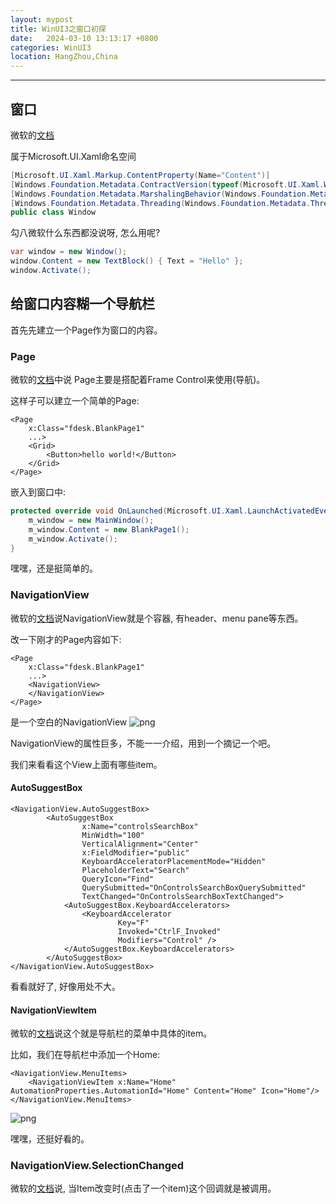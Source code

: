 ```yaml
---
layout: mypost
title: WinUI3之窗口初探
date:   2024-03-10 13:13:17 +0800
categories: WinUI3
location: HangZhou,China 
---
```

---


## 窗口

微软的[文档](https://learn.microsoft.com/en-us/windows/windows-app-sdk/api/winrt/microsoft.ui.xaml.window?view=windows-app-sdk-1.5)


属于Microsoft.UI.Xaml命名空间

```c#
[Microsoft.UI.Xaml.Markup.ContentProperty(Name="Content")]
[Windows.Foundation.Metadata.ContractVersion(typeof(Microsoft.UI.Xaml.WinUIContract), 65536)]
[Windows.Foundation.Metadata.MarshalingBehavior(Windows.Foundation.Metadata.MarshalingType.Agile)]
[Windows.Foundation.Metadata.Threading(Windows.Foundation.Metadata.ThreadingModel.Both)]
public class Window
```

勾八微软什么东西都没说呀, 怎么用呢? 

```C#
var window = new Window();
window.Content = new TextBlock() { Text = "Hello" };
window.Activate();
```

## 给窗口内容糊一个导航栏

首先先建立一个Page作为窗口的内容。

### Page
微软的[文档](https://learn.microsoft.com/en-us/windows/windows-app-sdk/api/winrt/microsoft.ui.xaml.controls.page?view=windows-app-sdk-1.5)中说 Page主要是搭配着Frame Control来使用(导航)。

这样子可以建立一个简单的Page:
```xaml
<Page
    x:Class="fdesk.BlankPage1" 
    ...>
    <Grid>
        <Button>hello world!</Button>
    </Grid>
</Page>
```
嵌入到窗口中:
```c#
protected override void OnLaunched(Microsoft.UI.Xaml.LaunchActivatedEventArgs args) {
    m_window = new MainWindow();
    m_window.Content = new BlankPage1();
    m_window.Activate();
}
```
嘿嘿，还是挺简单的。

### NavigationView
微软的[文档](https://learn.microsoft.com/en-us/windows/windows-app-sdk/api/winrt/microsoft.ui.xaml.controls.navigationview?view=windows-app-sdk-1.5)说NavigationView就是个容器, 有header、menu pane等东西。

改一下刚才的Page内容如下:
```xaml
<Page
    x:Class="fdesk.BlankPage1"
    ...>
    <NavigationView>
    </NavigationView>
</Page>
```
是一个空白的NavigationView
![png](navigation.png)

NavigationView的属性巨多，不能一一介绍，用到一个摘记一个吧。

我们来看看这个View上面有哪些item。

#### AutoSuggestBox 

```xaml
<NavigationView.AutoSuggestBox>
        <AutoSuggestBox
                x:Name="controlsSearchBox"
                MinWidth="100"
                VerticalAlignment="Center"
                x:FieldModifier="public"
                KeyboardAcceleratorPlacementMode="Hidden"
                PlaceholderText="Search"
                QueryIcon="Find"
                QuerySubmitted="OnControlsSearchBoxQuerySubmitted"
                TextChanged="OnControlsSearchBoxTextChanged">
            <AutoSuggestBox.KeyboardAccelerators>
                <KeyboardAccelerator
                        Key="F"
                        Invoked="CtrlF_Invoked"
                        Modifiers="Control" />
            </AutoSuggestBox.KeyboardAccelerators>
        </AutoSuggestBox>
</NavigationView.AutoSuggestBox>
```
看看就好了, 好像用处不大。

#### NavigationViewItem
微软的[文档](https://learn.microsoft.com/en-us/windows/windows-app-sdk/api/winrt/microsoft.ui.xaml.controls.navigationviewitem?view=windows-app-sdk-1.5)说这个就是导航栏的菜单中具体的item。

比如，我们在导航栏中添加一个Home:

```xaml
<NavigationView.MenuItems>
    <NavigationViewItem x:Name="Home" AutomationProperties.AutomationId="Home" Content="Home" Icon="Home"/>
</NavigationView.MenuItems>
```
![png](Home.png)

嘿嘿，还挺好看的。

### NavigationView.SelectionChanged
微软的[文档](https://learn.microsoft.com/en-us/windows/windows-app-sdk/api/winrt/microsoft.ui.xaml.controls.navigationview.selectionchanged?view=windows-app-sdk-1.5#microsoft-ui-xaml-controls-navigationview-selectionchanged)说, 当Item改变时(点击了一个item)这个回调就是被调用。